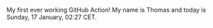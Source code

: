 My first ever working GitHub Action!
My name is Thomas and today is Sunday, 17 January, 02:27 CET. 
